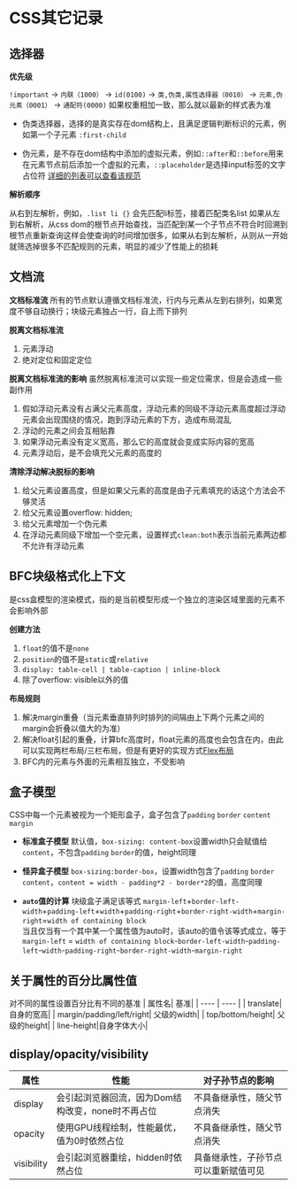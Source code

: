 # CSS其它记录

## 选择器

**优先级**

`!important` -> `内联（1000）` -> `id(0100)` -> `类,伪类,属性选择器（0010）` -> `元素,伪元素（0001）` -> `通配符(0000)` 
如果权重相加一致，那么就以最新的样式表为准

- 伪类选择器，选择的是真实存在dom结构上，且满足逻辑判断标识的元素，例如第一个子元素 `:first-child`

- 伪元素，是不存在dom结构中添加的虚拟元素，例如`::after`和`::before`用来在元素节点前后添加一个虚拟的元素，`::placeholder`是选择input标签的文字占位符
[详细的列表可以查看该规范](https://developer.mozilla.org/zh-CN/docs/Learn/CSS/Building_blocks/Selectors/Pseudo-classes_and_pseudo-elements)

**解析顺序**

从右到左解析，例如，`.list li {}` 会先匹配li标签，接着匹配类名list
如果从左到右解析，从css dom的根节点开始查找，当匹配到某一个子节点不符合时回溯到根节点重新查询这样会使查询的时间增加很多，如果从右到左解析，从则从一开始就筛选掉很多不匹配规则的元素，明显的减少了性能上的损耗

## 文档流
**文档标准流**
所有的节点默认遵循文档标准流，行内与元素从左到右排列，如果宽度不够自动换行；块级元素独占一行，自上而下排列

**脱离文档标准流**
1. 元素浮动
2. 绝对定位和固定定位

**脱离文档标准流的影响** 虽然脱离标准流可以实现一些定位需求，但是会造成一些副作用
1. 假如浮动元素没有占满父元素高度，浮动元素的同级不浮动元素高度超过浮动元素会出现围绕的情况，跑到浮动元素的下方，造成布局混乱
2. 浮动的元素之间会互相贴靠
3. 如果浮动元素没有定义宽高，那么它的高度就会变成实际内容的宽高
4. 元素浮动后，是不会填充父元素的高度的

**清除浮动解决脱标的影响**
1. 给父元素设置高度，但是如果父元素的高度是由子元素填充的话这个方法会不够灵活
2. 给父元素设置overflow: hidden;
3. 给父元素增加一个伪元素
4. 在浮动元素同级下增加一个空元素，设置样式`clean:both`表示当前元素两边都不允许有浮动元素

## BFC块级格式化上下文
是css盒模型的渲染模式，指的是当前模型形成一个独立的渲染区域里面的元素不会影响外部

**创建方法**
1. `float`的值不是`none`
2. `position`的值不是`static`或`relative`
3. `display: table-cell | table-caption | inline-block`
4. 除了overflow: visible以外的值

**布局规则**
1. 解决margin重叠（当元素垂直排列时排列的间隔由上下两个元素之间的margin会折叠以值大的为准）
2. 解决float引起的重叠，计算bfc高度时，float元素的高度也会包含在内，由此可以实现两栏布局/三栏布局，但是有更好的实现方式[Flex布局](/css/Flex/)
3. BFC内的元素与外面的元素相互独立，不受影响
   
## 盒子模型
CSS中每一个元素被视为一个矩形盒子，盒子包含了`padding` `border` `content` `margin`
- **标准盒子模型** 默认值，`box-sizing: content-box`设置width只会赋值给`content`，不包含`padding` `border`的值，height同理

- **怪异盒子模型** `box-sizing:border-box`，设置width包含了`padding` `border` `content`，`content = width - padding*2 - border*2`的值，高度同理<br>

- **`auto`值的计算** 块级盒子满足该等式
`margin-left`+`border-left-width`+`padding-left`+`width`+`padding-right`+`border-right-width`+`margin-right`=`width of containing block`<br/>
当且仅当有一个其中某一个属性值为auto时，该auto的值令该等式成立，等于<br/>
`margin-left` = `width of containing block`-`border-left-width`-`padding-left`-`width`-`padding-right`-`border-right-width`-`margin-right`

## 关于属性的百分比属性值
对不同的属性设置百分比有不同的基准
| 属性名|  基准|
| ---- | ---- |
| translate| 自身的宽高|
| margin/padding/left/right| 父级的width| 
| top/bottom/height| 父级的height|
| line-height|自身字体大小|

## display/opacity/visibility
| 属性|  性能| 对子孙节点的影响|
| ---- | ---- | -----------|
| display| 会引起浏览器回流，因为Dom结构改变，none时不再占位|不具备继承性，随父节点消失|
| opacity| 使用GPU线程绘制，性能最优，值为0时依然占位|不具备继承性，随父节点消失| 
| visibility| 会引起浏览器重绘，hidden时依然占位|具备继承性，子孙节点可以重新赋值可见|
